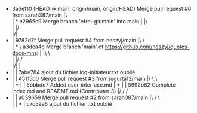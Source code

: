 *   3adef10 (HEAD -> main, origin/main, origin/HEAD) Merge pull request #6 from sarah387/main
|\  
| *   e2965c9 Merge branch 'efrei-git:main' into main
| |\  
| |/  
|/|   
* |   9782d7f Merge pull request #4 from neszyj/main
|\ \  
| * \   a3dca4c Merge branch 'main' of https://github.com/neszyj/quotes-docs-mnsj
| |\ \  
| |/ /  
|/| |   
* | | 7abe784 ajout du fichier log-initiateur.txt oublié
* | |   45115d0 Merge pull request #3 from jugurta12/main
|\ \ \  
| * | | 5bbbdd7 Added user-interface.md
| * | | 5992b82 Complete index.md and README.md (Contributor 3)
|/ / /  
* | |   a039659 Merge pull request #2 from sarah387/main
|\ \ \  
| | * | c7c59a6 ajout du fichier .txt oublié
